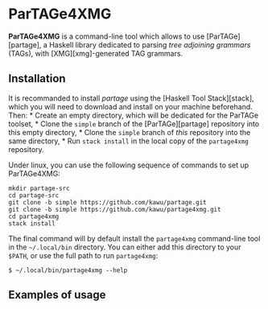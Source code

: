 ParTAGe4XMG
===========

**ParTAGe4XMG** is a command-line tool which allows to use [ParTAGe][partage], a
Haskell library dedicated to parsing *tree adjoining grammars* (TAGs), with
[XMG][xmg]-generated TAG grammars.


Installation
------------

It is recommanded to install *partage* using the [Haskell Tool Stack][stack],
which you will need to download and install on your machine beforehand.
Then:
    * Create an empty directory, which will be dedicated for the ParTAGe toolset,
    * Clone the `simple` branch of the [ParTAGe][partage] repository into this empty directory,
    * Clone the `simple` branch of *this* repository into the same directory,
    * Run `stack install` in the local copy of the `partage4xmg` repository.

Under linux, you can use the following sequence of commands to set up ParTAGe4XMG:

    mkdir partage-src
    cd partage-src
    git clone -b simple https://github.com/kawu/partage.git
    git clone -b simple https://github.com/kawu/partage4xmg.git
    cd partage4xmg
    stack install

The final command will by default install the `partage4xmg` command-line tool in
the `~/.local/bin` directory.  You can either add this directory to your `$PATH`,
or use the full path to run `partage4xmg`:

    $ ~/.local/bin/partage4xmg --help


Examples of usage
-----------------
